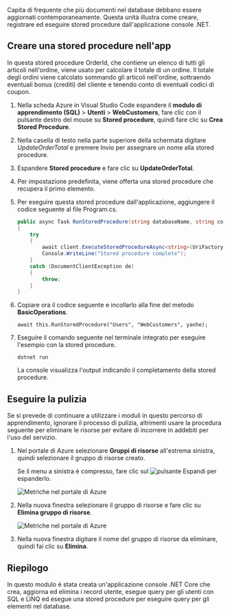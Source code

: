Capita di frequente che più documenti nel database debbano essere aggiornati contemporaneamente. Questa unità illustra come creare, registrare ed eseguire stored procedure dall'applicazione console .NET.

## <a name="create-a-stored-procedure-in-your-app"></a>Creare una stored procedure nell'app

In questa stored procedure OrderId, che contiene un elenco di tutti gli articoli nell'ordine, viene usato per calcolare il totale di un ordine. Il totale degli ordini viene calcolato sommando gli articoli nell'ordine, sottraendo eventuali bonus (crediti) del cliente e tenendo conto di eventuali codici di coupon.

1. Nella scheda Azure in Visual Studio Code espandere il **modulo di apprendimento (SQL)** > **Utenti** > **WebCustomers**, fare clic con il pulsante destro del mouse su **Stored procedure**, quindi fare clic su **Crea Stored Procedure**.

1. Nella casella di testo nella parte superiore della schermata digitare *UpdateOrderTotal* e premere Invio per assegnare un nome alla stored procedure.

1. Espandere **Stored procedure** e fare clic su **UpdateOrderTotal**.

1. Per impostazione predefinita, viene offerta una stored procedure che recupera il primo elemento.

1. Per eseguire questa stored procedure dall'applicazione, aggiungere il codice seguente al file Program.cs.

    ```csharp
    public async Task RunStoredProcedure(string databaseName, string collectionName, User user)
    {
        try
        {
            await client.ExecuteStoredProcedureAsync<string>(UriFactory.CreateStoredProcedureUri(databaseName, collectionName, "sample"), new RequestOptions { PartitionKey = new PartitionKey(user.UserId) });
            Console.WriteLine("Stored procedure complete");
        }
        catch (DocumentClientException de)
        {
            throw;
        }
    }
    ```
    <!--TODO: Update sproc to take order total and check for available dividend, and use of summer coupon code, and provide updated total-->

1. Copiare ora il codice seguente e incollarlo alla fine del metodo **BasicOperations**.

    ```
    await this.RunStoredProcedure("Users", "WebCustomers", yanhe);
    ```

1. Eseguire il comando seguente nel terminale integrato per eseguire l'esempio con la stored procedure.

    ```
    dotnet run
    ```
    La console visualizza l'output indicando il completamento della stored procedure.

## <a name="clean-up"></a>Eseguire la pulizia
<!---TODO: Update for sandbox?--->

Se si prevede di continuare a utilizzare i moduli in questo percorso di apprendimento, ignorare il processo di pulizia, altrimenti usare la procedura seguente per eliminare le risorse per evitare di incorrere in addebiti per l'uso del servizio.

1. Nel portale di Azure selezionare **Gruppi di risorse** all'estrema sinistra, quindi selezionare il gruppo di risorse creato.  

    Se il menu a sinistra è compresso, fare clic sul ![pulsante Espandi](../media/5-javascript-programming/expand.png) per espanderlo.

   ![Metriche nel portale di Azure](../media/5-javascript-programming/delete-resources-select.png)

1. Nella nuova finestra selezionare il gruppo di risorse e fare clic su **Elimina gruppo di risorse**.

   ![Metriche nel portale di Azure](../media/5-javascript-programming/delete-resources.png)

1. Nella nuova finestra digitare il nome del gruppo di risorse da eliminare, quindi fai clic su **Elimina**.

## <a name="summary"></a>Riepilogo

In questo modulo è stata creata un'applicazione console .NET Core che crea, aggiorna ed elimina i record utente, esegue query per gli utenti con SQL e LINQ ed esegue una stored procedure per eseguire query per gli elementi nel database.